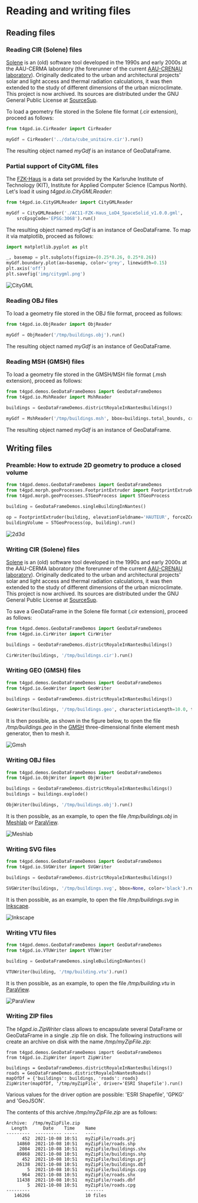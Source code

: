 # Reading and writing files

## Reading files
### Reading CIR (Solene) files

[Solene](https://aau.archi.fr/crenau/solene/) is an (old) software
tool developed in the 1990s and early 2000s at the AAU-CERMA
laboratory (the forerunner of the current [AAU-CRENAU
laboratory](https://aau.archi.fr/)). Originally dedicated to the urban
and architectural projects' solar and light access and thermal
radiation calculations, it was then extended to the study of different
dimensions of the urban microclimate. This project is now
archived. Its sources are distributed under the GNU General Public
License at
[SourceSup](https://sourcesup.renater.fr/projects/solenetb/).

To load a geometry file stored in the Solene file format (.cir
extension), proceed as follows:

```python
from t4gpd.io.CirReader import CirReader

myGdf = CirReader('../data/cube_unitaire.cir').run()
```

The resulting object named *myGdf* is an instance of GeoDataFrame.

### Partial support of CityGML files

The [FZK-Haus](https://www.citygmlwiki.org/index.php?title=FZK_Haus)
is a data set provided by the Karlsruhe Institute of Technology (KIT),
Institute for Applied Computer Science (Campus North). Let's load it
using *t4gpd.io.CityGMLReader*:

```python
from t4gpd.io.CityGMLReader import CityGMLReader

myGdf = CityGMLReader('./AC11-FZK-Haus_LoD4_SpaceSolid_v1.0.0.gml',
	srcEpsgCode='EPSG:3068').run()
```

The resulting object named *myGdf* is an instance of GeoDataFrame. To
map it via matplotlib, proceed as follows:

```python
import matplotlib.pyplot as plt

_, basemap = plt.subplots(figsize=(0.25*8.26, 0.25*8.26))
myGdf.boundary.plot(ax=basemap, color='grey', linewidth=0.15)
plt.axis('off')
plt.savefig('img/citygml.png')
```

![CityGML](img/citygml.png)

### Reading OBJ files

To load a geometry file stored in the OBJ file format, proceed as follows:

```python
from t4gpd.io.ObjReader import ObjReader

myGdf = ObjReader('/tmp/buildings.obj').run()
```

The resulting object named *myGdf* is an instance of GeoDataFrame.

### Reading MSH (GMSH) files

To load a geometry file stored in the GMSH/MSH file format (.msh
extension), proceed as follows:

```python
from t4gpd.demos.GeoDataFrameDemos import GeoDataFrameDemos
from t4gpd.io.MshReader import MshReader

buildings = GeoDataFrameDemos.districtRoyaleInNantesBuildings()

myGdf = MshReader('/tmp/buildings.msh', bbox=buildings.total_bounds, crs='EPSG:2154').run()
```

The resulting object named *myGdf* is an instance of GeoDataFrame.

## Writing files

### Preamble: How to extrude 2D geometry to produce a closed volume

```python
from t4gpd.demos.GeoDataFrameDemos import GeoDataFrameDemos
from t4gpd.morph.geoProcesses.FootprintExtruder import FootprintExtruder
from t4gpd.morph.geoProcesses.STGeoProcess import STGeoProcess

building = GeoDataFrameDemos.singleBuildingInNantes()

op = FootprintExtruder(building, elevationFieldname='HAUTEUR', forceZCoordToZero=True)
buildingVolume = STGeoProcess(op, building).run()
```

![2d3d](img/geom_2d3d.png)

### Writing CIR (Solene) files

[Solene](https://aau.archi.fr/crenau/solene/) is an (old) software
tool developed in the 1990s and early 2000s at the AAU-CERMA
laboratory (the forerunner of the current [AAU-CRENAU
laboratory](https://aau.archi.fr/)). Originally dedicated to the urban
and architectural projects' solar and light access and thermal
radiation calculations, it was then extended to the study of different
dimensions of the urban microclimate. This project is now
archived. Its sources are distributed under the GNU General Public
License at
[SourceSup](https://sourcesup.renater.fr/projects/solenetb/).

To save a GeoDataFrame in the Solene file format (.cir extension),
proceed as follows:

```python
from t4gpd.demos.GeoDataFrameDemos import GeoDataFrameDemos
from t4gpd.io.CirWriter import CirWriter

buildings = GeoDataFrameDemos.districtRoyaleInNantesBuildings()

CirWriter(buildings, '/tmp/buildings.cir').run()
```

### Writing GEO (GMSH) files

```python
from t4gpd.demos.GeoDataFrameDemos import GeoDataFrameDemos
from t4gpd.io.GeoWriter import GeoWriter

buildings = GeoDataFrameDemos.districtRoyaleInNantesBuildings()

GeoWriter(buildings, '/tmp/buildings.geo', characteristicLength=10.0, toLocalCrs=True).run()
```

It is then possible, as shown in the figure below, to open the file
*/tmp/buildings.geo* in the [GMSH](http://gmsh.info/)
three-dimensional finite element mesh generator, then to mesh it.

![Gmsh](img/gmsh.png)

### Writing OBJ files

```python
from t4gpd.demos.GeoDataFrameDemos import GeoDataFrameDemos
from t4gpd.io.ObjWriter import ObjWriter

buildings = GeoDataFrameDemos.districtRoyaleInNantesBuildings()
buildings = buildings.explode()

ObjWriter(buildings, '/tmp/buildings.obj').run()
```

It is then possible, as an example, to open the file
*/tmp/buildings.obj* in [Meshlab](https://www.meshlab.net/) or
[ParaView](https://www.paraview.org/).

![Meshlab](img/meshlab.png)

### Writing SVG files

```python
from t4gpd.demos.GeoDataFrameDemos import GeoDataFrameDemos
from t4gpd.io.SVGWriter import SVGWriter

buildings = GeoDataFrameDemos.districtRoyaleInNantesBuildings()

SVGWriter(buildings, '/tmp/buildings.svg', bbox=None, color='black').run()
```

It is then possible, as an example, to open the file
*/tmp/buildings.svg* in [Inkscape](https://inkscape.org/).

![Inkscape](img/inkscape.png)

### Writing VTU files

```python
from t4gpd.demos.GeoDataFrameDemos import GeoDataFrameDemos
from t4gpd.io.VTUWriter import VTUWriter

building = GeoDataFrameDemos.singleBuildingInNantes()

VTUWriter(building, '/tmp/building.vtu').run()
```

It is then possible, as an example, to open the file
*/tmp/building.vtu* in [ParaView](https://www.paraview.org/).

![ParaView](img/paraview.png)

### Writing ZIP files

The *t4gpd.io.ZipWriter* class allows to encapsulate several DataFrame
or GeoDataFrame in a single .zip file on disk. The following
instructions will create an archive on disk with the name
*/tmp/myZipFile.zip*:

```
from t4gpd.demos.GeoDataFrameDemos import GeoDataFrameDemos
from t4gpd.io.ZipWriter import ZipWriter

buildings = GeoDataFrameDemos.districtRoyaleInNantesBuildings()
roads = GeoDataFrameDemos.districtRoyaleInNantesRoads()
mapOfDf = {'buildings': buildings, 'roads': roads}
ZipWriter(mapOfDf, '/tmp/myZipFile', driver='ESRI Shapefile').run()
```

Various values for the driver option are possible: 'ESRI Shapefile',
'GPKG' and 'GeoJSON'.

The contents of this archive */tmp/myZipFile.zip* are as follows:

```
Archive:  /tmp/myZipFile.zip
  Length      Date    Time    Name
---------  ---------- -----   ----
      452  2021-10-08 10:51   myZipFile/roads.prj
    14860  2021-10-08 10:51   myZipFile/roads.shp
     2084  2021-10-08 10:51   myZipFile/buildings.shx
    89868  2021-10-08 10:51   myZipFile/buildings.shp
      452  2021-10-08 10:51   myZipFile/buildings.prj
    26138  2021-10-08 10:51   myZipFile/buildings.dbf
        5  2021-10-08 10:51   myZipFile/buildings.cpg
      964  2021-10-08 10:51   myZipFile/roads.shx
    11438  2021-10-08 10:51   myZipFile/roads.dbf
        5  2021-10-08 10:51   myZipFile/roads.cpg
---------                     -------
   146266                     10 files
```
